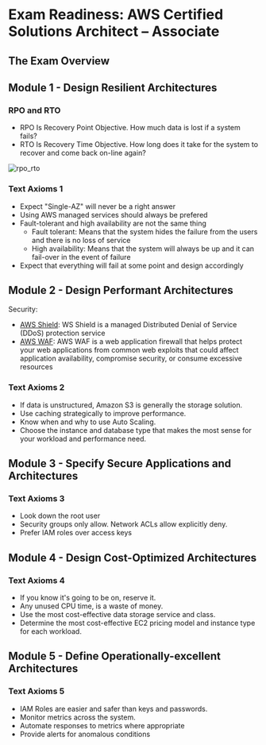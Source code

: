 # Exam Readiness: AWS Certified Solutions Architect – Associate

## The Exam Overview

## Module 1 - Design Resilient Architectures

### RPO and RTO

* RPO Is Recovery Point Objective. How much data is lost if a system fails?
* RTO Is Recovery Time Objective. How long does it take for the system to recover and come back on-line again?

![rpo_rto](https://upload.wikimedia.org/wikipedia/en/6/69/RPO_RTO_example_converted.png)

### Text Axioms 1

* Expect "Single-AZ" will never be a right answer
* Using AWS managed services should always be prefered
* Fault-tolerant and high availability are not the same thing
  * Fault tolerant: Means that the system hides the failure from the users and there is no loss of service
  * High availability: Means that the system will always be up and it can fail-over in the event of failure
* Expect that everything will fail at some point and design accordingly

## Module 2 - Design Performant Architectures

Security:

* [AWS Shield](https://aws.amazon.com/shield/): WS Shield is a managed Distributed Denial of Service (DDoS) protection service
* [AWS WAF](https://aws.amazon.com/waf/): AWS WAF is a web application firewall that helps protect your web applications from common web exploits that could affect application availability, compromise security, or consume excessive resources

### Text Axioms 2

* If data is unstructured, Amazon S3 is generally the storage solution.
* Use caching strategically to improve performance.
* Know when and why to use Auto Scaling.
* Choose the instance and database type that makes the most sense for your workload and performance need.

## Module 3 - Specify Secure Applications and Architectures

### Text Axioms 3

* Look down the root user
* Security groups only allow. Network ACLs allow explicitly deny.
* Prefer IAM roles over access keys

## Module 4 - Design Cost-Optimized Architectures

### Text Axioms 4

* If you know it's going to be on, reserve it.
* Any unused CPU time, is a waste of money.
* Use the most cost-effective data storage service and class.
* Determine the most cost-effective EC2 pricing model and instance type for each workload.

## Module 5 - Define Operationally-excellent Architectures

### Text Axioms 5

* IAM Roles are easier and safer than keys and passwords.
* Monitor metrics across the system.
* Automate responses to metrics where appropriate
* Provide alerts for anomalous conditions